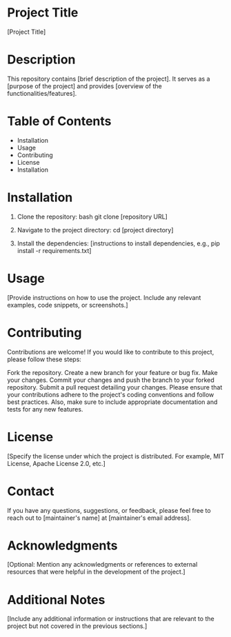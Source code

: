# Project Title

[Project Title]

# Description

This repository contains [brief description of the project]. It serves as a [purpose of the project] and provides [overview of the functionalities/features].

# Table of Contents

- Installation
- Usage
- Contributing
- License
- Installation

# Installation
1. Clone the repository:
bash
git clone [repository URL]

2. Navigate to the project directory:
cd [project directory]

3. Install the dependencies:
[instructions to install dependencies, e.g., pip install -r requirements.txt]

# Usage

[Provide instructions on how to use the project. Include any relevant examples, code snippets, or screenshots.]

# Contributing

Contributions are welcome! If you would like to contribute to this project, please follow these steps:

Fork the repository.
Create a new branch for your feature or bug fix.
Make your changes.
Commit your changes and push the branch to your forked repository.
Submit a pull request detailing your changes.
Please ensure that your contributions adhere to the project's coding conventions and follow best practices. Also, make sure to include appropriate documentation and tests for any new features.

# License

[Specify the license under which the project is distributed. For example, MIT License, Apache License 2.0, etc.]

# Contact

If you have any questions, suggestions, or feedback, please feel free to reach out to [maintainer's name] at [maintainer's email address].

# Acknowledgments

[Optional: Mention any acknowledgments or references to external resources that were helpful in the development of the project.]

# Additional Notes

[Include any additional information or instructions that are relevant to the project but not covered in the previous sections.]




